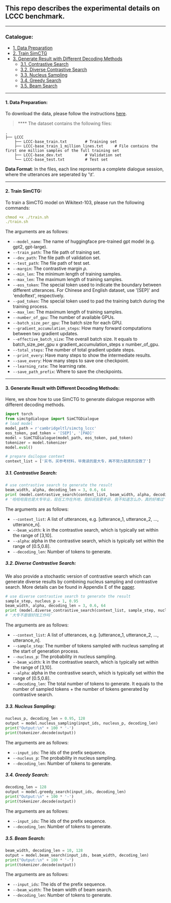 ## This repo describes the experimental details on LCCC benchmark.
****
### Catalogue:
* <a href='#data_preparation'>1. Data Preparation</a>
* <a href='#train_simctg'>2. Train SimCTG</a>
* <a href='#generate_results'>3. Generate Result with Different Decoding Methods</a>
    * <a href='#contrastive_search'>3.1. Contrastive Search</a>
    * <a href='#diverse_contrastive_search'>3.2. Diverse Contrastive Search</a>
    * <a href='#nucleus_sampling'>3.3. Nucleus Sampling</a>
    * <a href='#greedy_search'>3.4. Greedy Search</a>
    * <a href='#beam_search'>3.5. Beam Search</a>


****
<span id='data_preparation'/>

#### 1. Data Preparation:
To download the data, please follow the instructions [here](https://github.com/yxuansu/SimCTG/tree/main/data).

> **** The dataset contains the following files:

    .
    ├── LCCC                     
        ├── LCCC-base_train.txt        # Training set
        ├── LCCC-base_train_1_million_lines.txt     # File contains the first one million samples of the full training set
        ├── LCCC-base_dev.txt          # Validation set
        └── LCCC-base_test.txt         # Test set

**Data Format**: In the files, each line represents a complete dialogue session, where the utterances are seperated by '\t'.

****

<span id='train_simctg'/>

#### 2. Train SimCTG:
To train a SimCTG model on Wikitext-103, please run the following commands:
```yaml
chmod +x ./train.sh
./train.sh
```
The arguments are as follows:
* `--model_name`: The name of huggingface pre-trained gpt model (e.g. gpt2, gpt-large).
* `--train_path`: The file path of training set.
* `--dev_path`: The file path of validation set.
* `--test_path`: The file path of test set.
* `--margin`: The contrastive margin $\rho$.
* `--min_len`: The minimum length of training samples.
* `--max_len`: The maximum length of training samples.
* `--eos_token`: The special token used to indicate the boundary between different utterances. For Chinese and English dataset, use '[SEP]' and 'endoftext', respectively.
* `--pad_token`: The special token used to pad the training batch during the training process.
* `--max_len`: The maximum length of training samples.
* `--number_of_gpu`: The number of available GPUs.
* `--batch_size_per_gpu`: The batch size for each GPU.
* `--gradient_accumulation_steps`: How many forward computations between two gradient updates.
* `--effective_batch_size`: The overall batch size. It equals to batch_size_per_gpu x gradient_accumulation_steps x number_of_gpu.
* `--total_steps`: The number of total gradient update steps.
* `--print_every`: Have many steps to show the intermediate results.
* `--save_every`: How many steps to save one checkpoint.
* `--learning_rate`: The learning rate.
* `--save_path_prefix`: Where to save the checkpoints.

****
<span id='generate_results'/>

#### 3. Generate Result with Different Decoding Methods:
Here, we show how to use SimCTG to generate dialogue response with different decoding methods.
```python
import torch
from simctgdialogue import SimCTGDialogue
# load model
model_path = r'cambridgeltl/simctg_lccc'
eos_token, pad_token = '[SEP]', '[PAD]'
model = SimCTGDialogue(model_path, eos_token, pad_token)
tokenizer = model.tokenizer
model.eval()

# prepare dailogue context
context_list = ['买书，买参考材料，毕竟读的是大专，再不努力就真的没救了']
```
<span id='contrastive_search'/>

##### 3.1. Contrastive Search:
```python
# use contrastive search to generate the result
beam_width, alpha, decoding_len = 3, 0.6, 64
print (model.contrastive_search(context_list, beam_width, alpha, decoding_len))
# '哈哈哈我也是大专毕业，现在工作在外地，我妈说我要考研，我不知道怎么办，真的好难过'
```
The arguments are as follows:
* `--context_list`: A list of utterances, e.g. [utterance_1, utterance_2, ..., utterance_n].
* `--beam_width`: k in the contrastive search, which is typically set within the range of [3,10].
* `--alpha`: alpha in the contrastive search, which is typically set within the range of [0.5,0.8].
* `--decoding_len`: Number of tokens to generate.

<span id='diverse_contrastive_search'/>

##### 3.2. Diverse Contrastive Search:
We also provide a stochastic version of contrastive search which can generate diverse results by combining nucleus sampling and contrastive search. More details can be found in Appendix E of the [paper]().
```python
# use diverse contrastive search to generate the result
sample_step, nucleus_p = 1, 0.95
beam_width, alpha, decoding_len = 3, 0.6, 64
print (model.diverse_contrastive_search(context_list, sample_step, nucleus_p, beam_width, alpha, decoding_len))
# '大专不是很好找工作吗'
```
The arguments are as follows:
* `--context_list`: A list of utterances, e.g. [utterance_1, utterance_2, ..., utterance_n].
* `--sample_step`: The number of tokens sampled with nucleus sampling at the start of generation process.
* `--nucleus_p`: The probability in nucleus sampling.
* `--beam_width`: k in the contrastive search, which is typically set within the range of [3,10].
* `--alpha`: alpha in the contrastive search, which is typically set within the range of [0.5,0.8].
* `--decoding_len`: The total number of tokens to generate. It equals to the number of sampled tokens + the number of tokens generated by contrastive search.

<span id='nucleus_sampling'/>

##### 3.3. Nucleus Sampling:
```python
nucleus_p, decoding_len = 0.95, 128
output = model.nucleus_sampling(input_ids, nucleus_p, decoding_len)
print("Output:\n" + 100 * '-')
print(tokenizer.decode(output))
```
The arguments are as follows:
* `--input_ids`: The ids of the prefix sequence.
* `--nucleus_p`: The probability in nucleus sampling.
* `--decoding_len`: Number of tokens to generate.

<span id='greedy_search'/>

##### 3.4. Greedy Search:
```python
decoding_len = 128
output = model.greedy_search(input_ids, decoding_len)
print("Output:\n" + 100 * '-')
print(tokenizer.decode(output))
```
The arguments are as follows:
* `--input_ids`: The ids of the prefix sequence.
* `--decoding_len`: Number of tokens to generate.

<span id='beam_search'/>

##### 3.5. Beam Search:
```python
beam_width, decoding_len = 10, 128
output = model.beam_search(input_ids, beam_width, decoding_len)
print("Output:\n" + 100 * '-')
print(tokenizer.decode(output))
```
The arguments are as follows:
* `--input_ids`: The ids of the prefix sequence.
* `--beam_width`: The beam width of beam search.
* `--decoding_len`: Number of tokens to generate.


